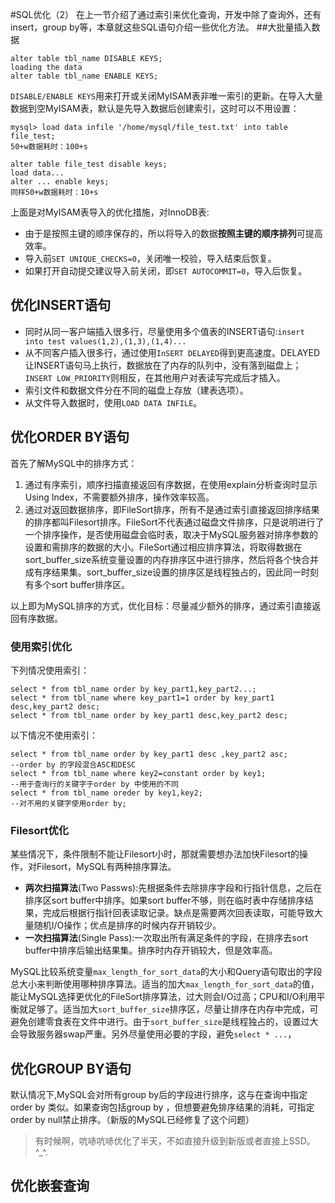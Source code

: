#SQL优化（2）
在上一节介绍了通过索引来优化查询，开发中除了查询外，还有insert，group by等，本章就这些SQL语句介绍一些优化方法。
##大批量插入数据
```
alter table tbl_name DISABLE KEYS;
loading the data
alter table tbl_name ENABLE KEYS;
```

`DISABLE/ENABLE KEYS`用来打开或关闭MyISAM表非唯一索引的更新。在导入大量数据到空MyISAM表，默认是先导入数据后创建索引，这时可以不用设置：

```
mysql> load data infile '/home/mysql/file_test.txt' into table file_test;
50+w数据耗时：100+s

alter table file_test disable keys;
load data...
alter ... enable keys;
同样50+w数据耗时：10+s
```

上面是对MyISAM表导入的优化措施，对InnoDB表:

- 由于是按照主键的顺序保存的，所以将导入的数据**按照主键的顺序排列**可提高效率。
- 导入前`SET UNIQUE_CHECKS=0`，关闭唯一校验，导入结束后恢复。
- 如果打开自动提交建议导入前关闭，即`SET AUTOCOMMIT=0`，导入后恢复。

## 优化INSERT语句
- 同时从同一客户端插入很多行，尽量使用多个值表的INSERT语句:`insert into test values(1,2),(1,3),(1,4)...`
- 从不同客户插入很多行，通过使用`InSERT DELAYED`得到更高速度。DELAYED让INSERT语句马上执行，数据放在了内存的队列中，没有落到磁盘上；`INSERT LOW_PRIORITY`则相反，在其他用户对表读写完成后才插入。
- 索引文件和数据文件分在不同的磁盘上存放（建表选项）。
- 从文件导入数据时，使用`LOAD DATA INFILE`。

## 优化ORDER BY语句
首先了解MySQL中的排序方式：

1. 通过有序索引，顺序扫描直接返回有序数据，在使用explain分析查询时显示Using Index，不需要额外排序，操作效率较高。
2. 通过对返回数据排序，即FileSort排序，所有不是通过索引直接返回排序结果的排序都叫Filesort排序。FileSort不代表通过磁盘文件排序，只是说明进行了一个排序操作，是否使用磁盘会临时表，取决于MySQL服务器对排序参数的设置和需排序的数据的大小。FileSort通过相应排序算法，将取得数据在sort_buffer_size系统变量设置的内存排序区中进行排序，然后将各个快合并成有序结果集。sort_buffer_size设置的排序区是线程独占的，因此同一时刻有多个sort buffer排序区。

以上即为MySQL排序的方式，优化目标：尽量减少额外的排序，通过索引直接返回有序数据。

### 使用索引优化
下列情况使用索引：

```
select * from tbl_name order by key_part1,key_part2...;
select * from tbl_name where key_part1=1 order by key_part1 desc,key_part2 desc;
select * from tbl_name order by key_part1 desc,key_part2 desc;
```

以下情况不使用索引：

```
select * from tbl_name order by key_part1 desc ,key_part2 asc;
--order by 的字段混合ASC和DESC
select * from tbl_name where key2=constant order by key1;
--用于查询行的关键字于order by 中使用的不同
select * from tbl_name oreder by key1,key2;
--对不用的关键字使用order by;
```

### Filesort优化
某些情况下，条件限制不能让Filesort小时，那就需要想办法加快Filesort的操作，对Filesort，MySQL有两种排序算法。

- **两次扫描算法**(Two Passws):先根据条件去除排序字段和行指针信息，之后在排序区sort buffer中排序。如果sort buffer不够，则在临时表中存储排序结果，完成后根据行指针回表读取记录。缺点是需要两次回表读取，可能导致大量随机I/O操作；优点是排序的时候内存开销较少。
- **一次扫描算法**(Single Pass):一次取出所有满足条件的字段，在排序去sort buffer中排序后输出结果集。排序时内存开销较大，但是效率高。

MySQL比较系统变量`max_length_for_sort_data`的大小和Query语句取出的字段总大小来判断使用哪种排序算法。适当的加大`max_length_for_sort_data`的值，能让MySQL选择更优化的FileSort排序算法，过大则会I/O过高；CPU和I/O利用平衡就足够了。适当加大`sort_buffer_size`排序区，尽量让排序在内存中完成，可避免创建零食表在文件中进行。由于`sort_buffer_size`是线程独占的，设置过大会导致服务器swap严重。另外尽量使用必要的字段，避免`select * ...`，

## 优化GROUP BY语句
默认情况下,MySQL会对所有group by后的字段进行排序，这与在查询中指定order by 类似。如果查询包括group by ，但想要避免排序结果的消耗，可指定order by null禁止排序。（新版的MySQL已经修复了这个问题）
> 有时候啊，吭哧吭哧优化了半天，不如直接升级到新版或者直接上SSD。^_^.

## 优化嵌套查询
# 